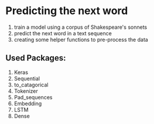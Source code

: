# Predicting the next word

1) train a model using a corpus of Shakespeare's sonnets
2) predict the next word in a text sequence
3) creating some helper functions to pre-process the data

## Used Packages:
1) Keras
2) Sequential
3) to_catagorical
4) Tokenizer
5) Pad_sequences
6) Embedding
7) LSTM
8) Dense
